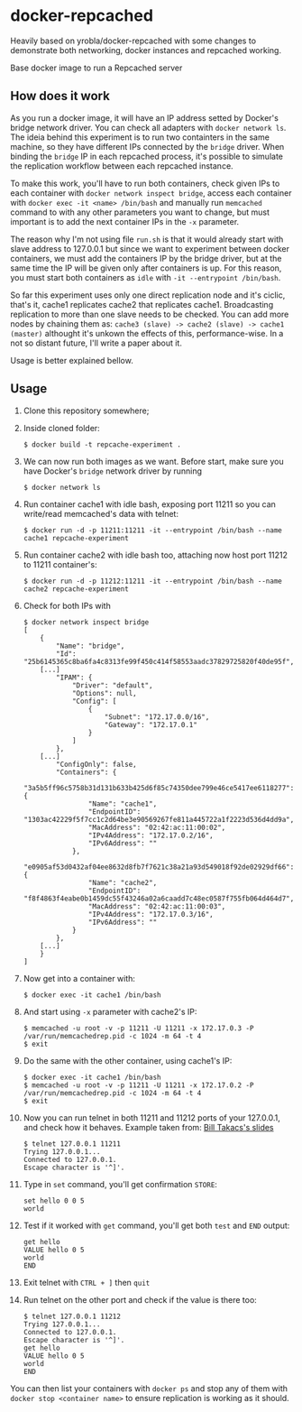 docker-repcached
================

Heavily based on yrobla/docker-repcached with some changes to demonstrate both networking, docker instances and repcached working.

Base docker image to run a Repcached server

How does it work
-----

As you run a docker image, it will have an IP address setted by Docker's bridge network driver. You can check  all adapters with `docker network ls`. The ideia behind this experiment is to run two containters in the same machine, so they have different IPs connected by the `bridge` driver. When binding the `bridge` IP in each repcached process, it's possible to simulate the replication workflow between each repcached instance. 

To make this work, you'll have to run both containers, check given IPs to each container with `docker network inspect bridge`, access each container with `docker exec -it <name> /bin/bash` and manually run `memcached` command to with any other parameters you want to change, but must important is to add the next container IPs in the `-x` parameter.

The reason why I'm not using file `run.sh` is that it would already start with slave address to 127.0.0.1 but since we want to experiment between docker containers, we must add the containers IP by the bridge driver, but at the same time the IP will be given only after containers is up. For this reason, you must start both containers as `idle` with `-it --entrypoint /bin/bash`. 

So far this experiment uses only one direct replication node and it's ciclic, that's it, cache1 replicates cache2 that replicates cache1. Broadcasting replication to more than one slave needs to be checked. You can add more nodes by chaining them as: `cache3 (slave) -> cache2 (slave) -> cache1 (master)` althought it's unkown the effects of this, performance-wise. In a not so distant future, I'll write a paper about it.

Usage is better explained bellow.

Usage
-----

1. Clone this repository somewhere;
2. Inside cloned folder:

       $ docker build -t repcache-experiment .
3. We can now run both images as we want. Before start, make sure you have Docker's `bridge` network driver by running

       $ docker network ls
	 
4. Run container cache1 with idle bash, exposing port 11211 so you can write/read memcached's data with telnet:

       $ docker run -d -p 11211:11211 -it --entrypoint /bin/bash --name cache1 repcache-experiment 
5. Run container cache2 with idle bash too, attaching now host port 11212 to 11211 container's:

       $ docker run -d -p 11212:11211 -it --entrypoint /bin/bash --name cache2 repcache-experiment 
6. Check for both IPs with

       $ docker network inspect bridge
       [
           {
               "Name": "bridge",
               "Id": "25b6145365c8ba6fa4c8313fe99f450c414f58553aadc37829725820f40de95f",
	       [...]
               "IPAM": {
                   "Driver": "default",
                   "Options": null,
                   "Config": [
                       {
                           "Subnet": "172.17.0.0/16",
                           "Gateway": "172.17.0.1"
                       }
                   ]
               },
	       [...]
               "ConfigOnly": false,
               "Containers": {
                   "3a5b5ff96c5758b31d131b633b425d6f85c74350dee799e46ce5417ee6118277": {
                       "Name": "cache1",
                       "EndpointID": "1303ac42229f5f7cc1c2d64be3e90569267fe811a445722a1f2223d536d4dd9a",
                       "MacAddress": "02:42:ac:11:00:02",
                       "IPv4Address": "172.17.0.2/16",
                       "IPv6Address": ""
                   },
                   "e0905af53d0432af04ee8632d8fb7f7621c38a21a93d549018f92de02929df66": {
                       "Name": "cache2",
                       "EndpointID": "f8f4863f4eabe0b1459dc55f43246a02a6caadd7c48ec0587f755fb064d464d7",
                       "MacAddress": "02:42:ac:11:00:03",
                       "IPv4Address": "172.17.0.3/16",
                       "IPv6Address": ""
                   }
               },
	       [...]
           }
       ]

7. Now get into a container with:

       $ docker exec -it cache1 /bin/bash
       
8. And start using `-x` parameter with cache2's IP:

       $ memcached -u root -v -p 11211 -U 11211 -x 172.17.0.3 -P /var/run/memcachedrep.pid -c 1024 -m 64 -t 4
       $ exit

9. Do the same with the other container, using cache1's IP:

       $ docker exec -it cache1 /bin/bash
       $ memcached -u root -v -p 11211 -U 11211 -x 172.17.0.2 -P /var/run/memcachedrep.pid -c 1024 -m 64 -t 4
       $ exit

10. Now you can run telnet in both 11211 and 11212 ports of your 127.0.0.1, and check how it behaves. Example taken from: 
[Bill Takacs's slides](https://www.slideshare.net/gear6memcached/implementing-high-availability-services-for-memcached-1911077)

        $ telnet 127.0.0.1 11211
        Trying 127.0.0.1...
        Connected to 127.0.0.1.
        Escape character is '^]'.
	
11. Type in `set` command, you'll get confirmation `STORE`:

        set hello 0 0 5
        world

12. Test if it worked with `get` command, you'll get both `test` and `END` output:

        get hello
        VALUE hello 0 5
        world
        END

13. Exit telnet with `CTRL + ]` then `quit`
14. Run telnet on the other port and check if the value is there too:

        $ telnet 127.0.0.1 11212
        Trying 127.0.0.1...
        Connected to 127.0.0.1.
        Escape character is '^]'.
        get hello
        VALUE hello 0 5
        world
        END
	

You can then list your containers with  `docker ps` and stop any of them with `docker stop <container name>` to ensure replication is working as it should.
